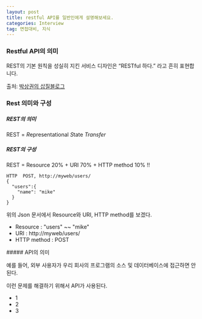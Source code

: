 ```yaml
---
layout: post
title: restful API를 일반인에게 설명해보세요.
categories: Interview
tag: 면접대비, 지식
---
```


### Restful API의 의미
REST의 기본 원칙을 성실히 지킨 서비스 디자인은 “RESTful 하다.” 라고 흔히 표현합니다.

출처: [박상권의 삽질블로그](http://gun0912.tistory.com/63)
### Rest 의미와 구성
##### REST의 의미
REST = *R*epresentational *S*tate *Transfer*

##### REST의 구성
REST = Resource 20% + URI 70% + HTTP method 10% !!
```
HTTP  POST, http://myweb/users/
{
  "users":{
    "name": "mike"
  }
}
```
<p>위의 Json 문서에서 Resource와 URI, HTTP method를 보겠다.</p>
<ul>
  <li>Resource : "users" ~~ "mike"</li>
  <li>URI : http://myweb/users/</li>
  <li>HTTP method : POST</li>
</ul>
##### API의 의미
<p>예를 들어, 외부 사용자가 우리 회사의 프로그램의 소스 및 데이터베이스에 접근하면 안된다.</p>
<p>이런 문제를 해결하기 위해서 API가 사용된다.</p>
<ul>
  <li>1</li>
  <li>2</li>
  <li>3</li>
</ul>
